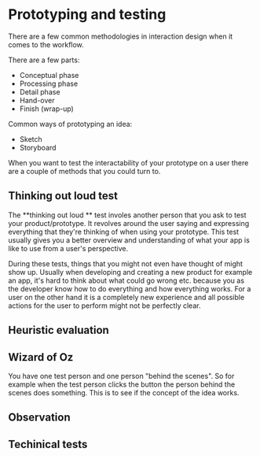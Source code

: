 # Prototyping and testing

There are a few common methodologies in interaction design when it comes to the workflow.

There are a few parts:
* Conceptual phase
* Processing phase
* Detail phase
* Hand-over
* Finish (wrap-up)

Common ways of prototyping an idea:
* Sketch
* Storyboard

When you want to test the interactability of your prototype on a user there are a couple of methods that you could turn to.

## Thinking out loud test
The **thinking out loud ** test involes another person that you ask to test your product/prototype. It revolves around the user saying and expressing everything that they're thinking of when using your prototype. This test usually gives you a better overview and understanding of what your app is like to use from a user's perspective.

During these tests, things that you might not even have thought of might show up. Usually when developing and creating a new product for example an app, it's hard to think about what could go wrong etc. because you as the developer know how to do everything and how everything works. For a user on the other hand it is a completely new experience and all possible actions for the user to perform might not be perfectly clear. 

## Heuristic evaluation

## Wizard of Oz

You have one test person and one person "behind the scenes". So for example when the test person clicks the button the person behind the scenes does something. This is to see if the concept of the idea works. 

## Observation

## Techinical tests
